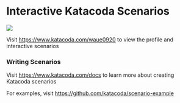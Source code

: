 # Interactive Katacoda Scenarios

[![](http://shields.katacoda.com/katacoda/waue0920/count.svg)](https://www.katacoda.com/waue0920 "Get your profile on Katacoda.com")

Visit https://www.katacoda.com/waue0920 to view the profile and interactive scenarios

### Writing Scenarios
Visit https://www.katacoda.com/docs to learn more about creating Katacoda scenarios

For examples, visit https://github.com/katacoda/scenario-example
